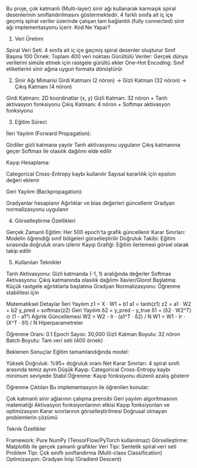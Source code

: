 Bu proje, çok katmanlı (Multi-layer) sinir ağı kullanarak karmaşık spiral desenlerinin sınıflandırılmasını göstermektedir. 4 farklı sınıfa ait iç içe geçmiş spiral veriler üzerinde çalışan tam bağlantılı (fully connected) sinir ağı implementasyonu içerir.
Kod Ne Yapar?
1. Veri Üretimi

Spiral Veri Seti: 4 sınıfa ait iç içe geçmiş spiral desenler oluşturur
Sınıf Başına 100 Örnek: Toplam 400 veri noktası
Gürültülü Veriler: Gerçek dünya verilerini simüle etmek için rastgele gürültü ekler
One-Hot Encoding: Sınıf etiketlerini sinir ağına uygun formata dönüştürür

2. Sinir Ağı Mimarisi
Girdi Katmanı (2 nöron) → Gizli Katman (32 nöron) → Çıkış Katmanı (4 nöron)

Girdi Katmanı: 2D koordinatlar (x, y)
Gizli Katman: 32 nöron + Tanh aktivasyon fonksiyonu
Çıkış Katmanı: 4 nöron + Softmax aktivasyon fonksiyonu

3. Eğitim Süreci

İleri Yayılım (Forward Propagation):

Girdiler gizli katmana yayılır
Tanh aktivasyonu uygulanır
Çıkış katmanına geçer
Softmax ile olasılık dağılımı elde edilir


Kayıp Hesaplama:

Categorical Cross-Entropy kaybı kullanılır
Sayısal kararlılık için epsilon değeri eklenir


Geri Yayılım (Backpropagation):

Gradyanlar hesaplanır
Ağırlıklar ve bias değerleri güncellenir
Gradyan normalizasyonu uygulanır



4. Görselleştirme Özellikleri

Gerçek Zamanlı Eğitim: Her 500 epoch'ta grafik güncellenir
Karar Sınırları: Modelin öğrendiği sınıf bölgeleri görselleştirilir
Doğruluk Takibi: Eğitim sırasında doğruluk oranı izlenir
Kayıp Grafiği: Eğitim ilerlemesi görsel olarak takip edilir

5. Kullanılan Teknikler

Tanh Aktivasyonu: Gizli katmanda (-1, 1) aralığında değerler
Softmax Aktivasyonu: Çıkış katmanında olasılık dağılımı
Xavier/Glorot Başlatma: Küçük rastgele ağırlıklarla başlatma
Gradyan Normalizasyonu: Öğrenme stabilitesi için

Matematiksel Detaylar
İleri Yayılım
z1 = X · W1 + b1
a1 = tanh(z1)
z2 = a1 · W2 + b2
y_pred = softmax(z2)
Geri Yayılım
δ2 = y_pred - y_true
δ1 = (δ2 · W2^T) ⊙ (1 - a1²)
Ağırlık Güncellemesi
W2 = W2 - lr · (a1^T · δ2) / N
W1 = W1 - lr · (X^T · δ1) / N
Hiperparametreler

Öğrenme Oranı: 0.1
Epoch Sayısı: 30,000
Gizli Katman Boyutu: 32 nöron
Batch Boyutu: Tam veri seti (400 örnek)

Beklenen Sonuçlar
Eğitim tamamlandığında model:

Yüksek Doğruluk: %95+ doğruluk oranı
Net Karar Sınırları: 4 spiral sınıfı arasında temiz ayrım
Düşük Kayıp: Categorical Cross-Entropy kaybı minimum seviyede
Stabil Öğrenme: Kayıp fonksiyonu düzenli azalış gösterir

Öğrenme Çıktıları
Bu implementasyon ile öğrenilen konular:

Çok katmanlı sinir ağlarının çalışma prensibi
Geri yayılım algoritmasının matematiği
Aktivasyon fonksiyonlarının etkisi
Kayıp fonksiyonları ve optimizasyon
Karar sınırlarının görselleştirilmesi
Doğrusal olmayan problemlerin çözümü

Teknik Özellikler

Framework: Pure NumPy (TensorFlow/PyTorch kullanılmaz)
Görselleştirme: Matplotlib ile gerçek zamanlı grafikler
Veri Tipi: Sentetik spiral veri seti
Problem Tipi: Çok sınıflı sınıflandırma (Multi-class Classification)
Optimizasyon: Gradyan İnişi (Gradient Descent)
